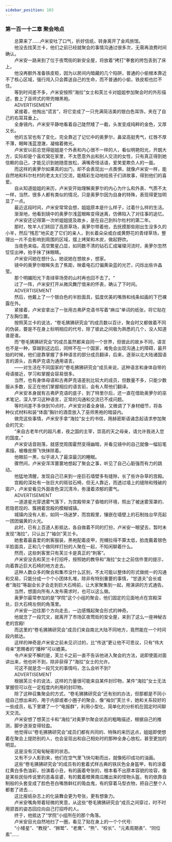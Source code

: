 ```yaml
---
sidebar_position: 103
---
```

### 第一百一十二章 聚会地点  


　　总算来了……卢米安吐了口气，折好信纸，转身离开了金鸡旅馆。  
　　他没去找芙兰卡，他们之前已经就聚会的事情沟通过很多次，无需再浪费时间确认。  
　　卢米安一路来到了位于夜莺街的新安全屋，将放着“拷打”拳套的挎包丢到了床上。  
　　他没再额外准备铁皮柜，因为以房间内暗藏的几个陷阱，普通的小偷根本靠近不了核心区域，强行闯入只会葬送自己的生命，而不普通的小偷，铁皮柜也拦不住。  
　　等到时间差不多，卢米安按照“海拉”女士和芙兰卡对姐姐参加聚会时的外形描述，套上了巫师式的带兜帽黑袍。  
　　ADVERTISEMENT  
　　紧接着，他掏出“谎言”，将它变成了一只充满简洁美的银白色耳饰，夹在了自己的右耳耳垂上。  
　　全身镜内，卢米安平静地看着自己陡然矮了一截，头发变成纯粹的金色，又厚又长。  
　　他的五官也有了变化，完全靠近了记忆中的奥萝尔，鼻梁高挺秀气，红唇不厚不薄，眼眸浅蓝澄澈，凝缩着微光。  
　　卢米安以前总觉得姐姐是个外表和内心很不一样的人，看似明艳阳光，开朗大方，实际却是个喜欢窝在家里，不太愿意外出和别人交流的女性，只有真正得到她信赖的自己，才能见识到她随意放松，满嘴奇怪话语，爱笑爱欺负人的一面。  
　　而这样的奥萝尔如果真的出门，却不会表现出一点畏惧，就像卢米安一样，能自然地和科尔杜村的老太太们交流，能精彩生动地给孩子们讲故事，得到他们的喜爱。  
　　自从知道姐姐的来历，卢米安开始理解奥萝尔的内心为什么和外表、气质不太一样，当然，很多人都有类似的情况，只是奥萝尔因为自身的特殊，表现得更加明显了一点。  
　　最近这段时间，卢米安常常会想，姐姐原本是什么样子，过着什么样的生活。  
　　渐渐地，他看到镜中的奥萝尔浅蓝眼眸变得迷离，仿佛陷入了对往事的追忆。  
　　卢米安还记得第一次听姐姐提及故乡，是在自己到科尔杜村的第二年。  
　　那时，牧羊人们转回了高原草场，奥萝尔带着他，去抚摸那些刚出生没多久的小羊，然后“残忍”地买走了它们的亲人，到长着朵朵或白或黄野花的青绿草场，整理出一片不会影响到周围的区域，摆上烤架和木炭，做起野炊。  
　　当夜色来临，高空繁星凸显，如同数不清的钻石汇成璀璨河流时，奥萝尔忽然怔怔出神，抬手抹了抹眼睛。  
　　卢米安问她在想什么，她说她在想故乡，想家。  
　　镜中的奥萝尔眼眸失去了焦距，映着电石灯偏黄染蓝的光芒，闪烁出些许晶莹。  
　　那个明媚阳光下青绿草场旁的山村再也回不去了。“  
　　过了一阵，卢米安打开从微风舞厅借来的怀表，确认了下时间。  
　　ADVERTISEMENT  
　　然后，他戴上了一个银白色的半脸面具，弧度优美的嘴唇和线条如画的下巴裸露在外。  
　　紧接着，卢米安拿出了一张用古弗萨克语书写着“麻瓜”单词的纸张，将它贴在了左胸位置。  
　　按照芙兰卡的说法，“卷毛狒狒研究会”的成员数以百计，聚会时又都做着不同的伪装，要是不在身上标明相应的代号，除了彼此之间极为熟悉的几个，没人知道谁是谁。  
　　而“卷毛狒狒研究会”的成员虽然都来自同一个世界，但彼此的故乡不同，语言也不是一种，穿越到这边后，同样不在一个国家，难免会出现沟通上的障碍，最开始的时候，他们是靠掌握了多种语言的部分成员翻译，后来，逐渐以北大陆诸国语言的源头，古弗萨克语为通用语言。  
　　——对生活在不同国家的“卷毛狒狒研究会”成员来说，这种语言和身体自带的母语接近，学习和掌握会容易很多。  
　　当然，也有身体母语和古弗萨克语差别比较大的成员，但数量不多，只能少数服从多数，反正在他们掌握相应的语言前，会有人帮他们翻译。  
　　卢米安本身就有古弗萨克语的底子，到了特里尔后，还一直在借助奥萝尔的巫术笔记，深入学习这种语言，正常的沟通和交流已不成问题。  
　　等时间差不多快到10点时，卢米安对着全身镜，又微调了下身材细节，将各种仪式材料和装“体面”胸针的酒壶放入了巫师黑袍的暗袋内。  
　　做完这些事情，卢米安手拿“海拉”女士的书信，用赫密斯语诵念起请求参加聚会的咒文:  
　　“来自古老年代的超凡者，夜之国的主宰，崇高的天之母亲，请允许我进入您的国度。”  
　　卢米安话音刚落，就感觉周围霍然变得幽暗，并看见镜中的自己就像一幅铅笔素描，被橡皮擦飞快抹除着。  
　　他眼前一黑，似乎进入了最深最沉的睡眠。  
　　骤然间，卢米安浑浑噩噩地想起了聚会之事，听见了自己心脏强而有力的跳动。  
　　他猛地清醒，发现自己已来到一座巨石墙壁多有缝隙，长了些许杂草的宫殿。  
　　宫殿的深处有一张巨大的斑驳石椅，但无人靠近，而透过墙上的缝隙和残破的窗户，卢米安看见外面夜色深沉清冷，弥漫着浓郁的雾气。  
　　ADVERTISEMENT  
　　一道道星光穿透雾气落下，为宫殿带来了昏暗的环境，照出了被迷雾笼罩的、若隐若现的、簇拥着宫殿的模糊城镇。  
　　城镇内没有人影，如同一场迷梦，而宫殿里，镶嵌在墙壁上的石制烛台早亮起一团团偏黄的火光。  
　　此时，已有上百道人影抵达，各自做着不同的打扮，卢米安一眼望去，暂时未发现“海拉”，只认出了“袖剑”芙兰卡。  
　　她套着最喜爱的刺客服装，黑袍配着皮甲，兜帽拉得不算太低，脸庞戴着银色半脸面具，正和几个做同样打扮的人聚在一起，不知闲聊着什么。  
　　然而，这些刺客里只有芙兰卡是真正的“刺客”。  
　　卢米安没去和芙兰卡打招呼，按照她的教导和“海拉”女士之前信件里的提示，向着靠近巨大石椅的地方走去。  
　　这种人数众多的聚会和集市没什么区别，不太可能以整体的形式做统一的沟通和交易，只能分成一个个小团体扎堆，除非有特别重要的事情，“甘道夫”会长或者“海拉”等副会长才会走到巨大石椅前，让大家聚集到一起，用演讲的方式通告。  
　　当然，想面向所有人发布需求时，也可以这么做。  
　　奥萝尔最常参加的是“学院”这个小组的聚会，他们固定的见面地点在宫殿深处，巨大石椅左侧的角落里。  
　　卢米安一边往那个方向走去，一边感慨起聚会形式的神奇。  
　　他就念了一段咒文，就离开了市场区夜莺街的安全屋，来到了这么一座神秘古老的宫殿!  
　　而这里的“卷毛狒狒研究会”成员们来自南北大陆不同地方，竟然能在一个时间段内抵达。  
　　这样的神奇是卢米安之前未见识过的，比“传送”更让他不可思议，只有“伟大母亲”恩赐者的“播种”可以媲美。  
　　令卢米安不解的是，芙兰卡之前一直不告诉他进入聚会的方法，说即使面对面讲出来，他也听不到，除非获得了“海拉”女士的允许。  
　　可这不就是念一段咒文的事情吗，怎么会听不到?  
　　ADVERTISEMENT  
　　根据芙兰卡的说法，这样的力量很可能来自某件封印物，某件“海拉”女士无法掌握但可以在一定程度内利用的封印物。  
　　除了这种召集聚会的方式，“卷毛狒狒研究会”还有别的办法，但那都是不同小组自己想出来的，用于内部或者小圈子的聚会，像“袖剑”芙兰卡，她和关系较好的一些成员，私下里建了一个“电报群”，利用小型化、简单化的分析机在固定时间聊天交流。  
　　卢米安想了想芙兰卡和“海拉”对奥萝尔聚会状态的粗略描述，根据自己的推测，脚步逐渐变得轻盈。  
　　他觉得以“卷毛狒狒研究会”成员们都有共同的、特殊的来历这点，姐姐即使想着在聚会上提防别的人，也会呈现出和自己相处时的那种全身心放松，甚至更加的明显。  
　　这是没有沉甸甸秘密的状态。  
　　又有不少人影到来，他们在空气里飞快勾勒而出，就像拓印成功的油画。  
　　这些“卷毛狒狒研究会”的成员有的套着式样古典的铁灰色全身盔甲，有的涂着红黄白多色油彩，扮演着小丑，有的画着夸张的，根本看不出原本容貌的妆容，像是某些民俗传说里的恶毒巫婆，有的戴着橙黄南瓜雕出来的怪物头盔，有的依靠自制般的头套变成了脸色苍白嘴唇鲜红的吸血鬼，有的穿着马型衣物，把自己整个人都套了进去....  
　　这比报纸杂志上的化装舞会更为夸张，更有想象力。  
　　卢米安嘴角带着轻微的笑意，从这些“卷毛狒狒研究会”成员之间穿过，时不时用颔首的姿态回应向自己打招呼的人。  
　　终于，他抵达了“学院”小组所在的那个角落。  
　　卢米安目光自然地扫了一圈，看见了贴在身上的一个个代号:  
　　“小矮星”、“教授”、“狮鹫”、“老鹰”、“熊”、“校长”、“元素周期表”、“同位素”......  

